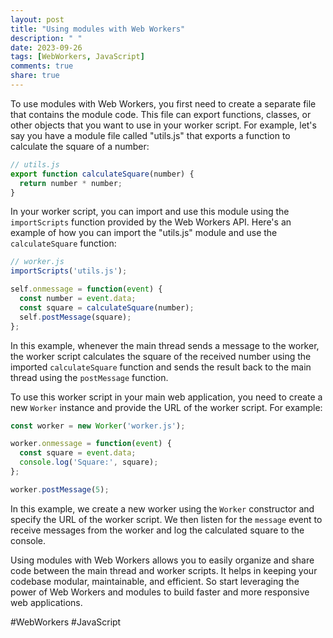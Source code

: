 ```yaml
---
layout: post
title: "Using modules with Web Workers"
description: " "
date: 2023-09-26
tags: [WebWorkers, JavaScript]
comments: true
share: true
---
```


To use modules with Web Workers, you first need to create a separate file that contains the module code. This file can export functions, classes, or other objects that you want to use in your worker script. For example, let's say you have a module file called "utils.js" that exports a function to calculate the square of a number:

```javascript
// utils.js
export function calculateSquare(number) {
  return number * number;
}
```

In your worker script, you can import and use this module using the `importScripts` function provided by the Web Workers API. Here's an example of how you can import the "utils.js" module and use the `calculateSquare` function:

```javascript
// worker.js
importScripts('utils.js');

self.onmessage = function(event) {
  const number = event.data;
  const square = calculateSquare(number);
  self.postMessage(square);
};
```

In this example, whenever the main thread sends a message to the worker, the worker script calculates the square of the received number using the imported `calculateSquare` function and sends the result back to the main thread using the `postMessage` function.

To use this worker script in your main web application, you need to create a new `Worker` instance and provide the URL of the worker script. For example:

```javascript
const worker = new Worker('worker.js');

worker.onmessage = function(event) {
  const square = event.data;
  console.log('Square:', square);
};

worker.postMessage(5);
```

In this example, we create a new worker using the `Worker` constructor and specify the URL of the worker script. We then listen for the `message` event to receive messages from the worker and log the calculated square to the console.

Using modules with Web Workers allows you to easily organize and share code between the main thread and worker scripts. It helps in keeping your codebase modular, maintainable, and efficient. So start leveraging the power of Web Workers and modules to build faster and more responsive web applications.

#WebWorkers #JavaScript